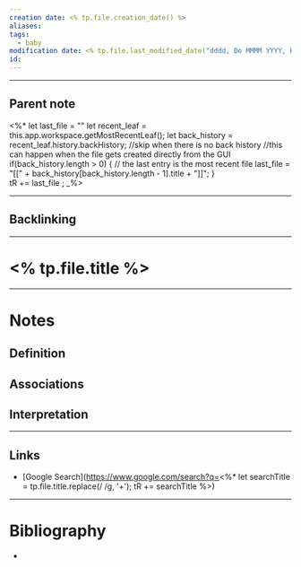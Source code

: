 ```yaml
---
creation date: <% tp.file.creation_date() %>
aliases: 
tags:
  - baby
modification date: <% tp.file.last_modified_date("dddd, Do MMMM YYYY, HH:mm:ss")%>
id:
---
```

---

## Parent note
<%*
    let last_file = ""
    let recent_leaf = this.app.workspace.getMostRecentLeaf();
    let back_history = recent_leaf.history.backHistory;
    //skip when there is no back history 
    //this can happen when the file gets created directly from the GUI
    if(back_history.length > 0) {
        // the last entry is the most recent file
        last_file = "[[" + back_history[back_history.length - 1].title + "]]";
    }    
    tR += last_file  ;
_%>


---
## Backlinking


---
# <% tp.file.title %>


---
# Notes

## Definition

## Associations

## Interpretation

---
## Links
- [Google Search](https://www.google.com/search?q=<%* let searchTitle = tp.file.title.replace(/ /g, '+'); tR += searchTitle %>)

---
# Bibliography
+ 